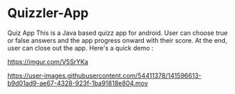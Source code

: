 # Quizzler-App
Quiz App
This is a Java based  quizz app for android. User can choose true or false answers and the app progress onward with their score. At the end, user can close out the app.
 Here's a quick demo :
 
https://imgur.com/V5SrYKa


https://user-images.githubusercontent.com/54411378/141596613-b9d01ad9-ae67-4328-923f-1ba91818e804.mov

